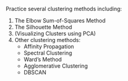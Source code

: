 Practice several clustering methods including: 
1. The Elbow Sum-of-Squares Method
2. The Silhouette Method
3. (Visualizing Clusters using PCA)
4. Other clustering methods: 
    - Affinity Propagation
    - Spectral Clustering 
    - Ward’s Method
    - Agglomerative Clustering 
    - DBSCAN
